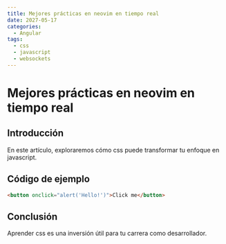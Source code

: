 ```yaml
---
title: Mejores prácticas en neovim en tiempo real
date: 2027-05-17
categories:
  - Angular
tags:
  - css
  - javascript
  - websockets
---
```


# Mejores prácticas en neovim en tiempo real

## Introducción

En este artículo, exploraremos cómo css puede transformar tu enfoque en javascript.

## Código de ejemplo

```html
<button onclick="alert('Hello!')">Click me</button>
```

## Conclusión

Aprender css es una inversión útil para tu carrera como desarrollador.